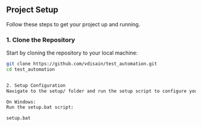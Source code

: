 
## Project Setup

Follow these steps to get your project up and running.

### 1. Clone the Repository

Start by cloning the repository to your local machine:

```bash
git clone https://github.com/vdisain/test_automation.git
cd test_automation


2. Setup Configuration
Navigate to the setup/ folder and run the setup script to configure your project.

On Windows:
Run the setup.bat script:

setup.bat
